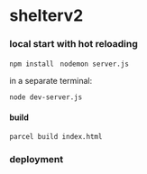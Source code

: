 # shelterv2

### local start with hot reloading

``` npm install ```
``` nodemon server.js```

in a separate terminal:

``` node dev-server.js ```

#### build
``` parcel build index.html ```


### deployment
